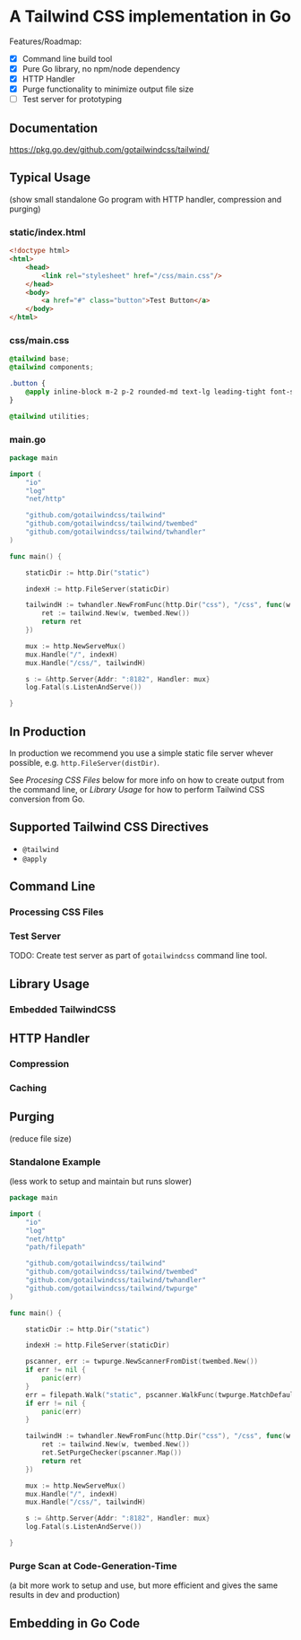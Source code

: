 # A Tailwind CSS implementation in Go

Features/Roadmap:

- [x] Command line build tool
- [x] Pure Go library, no npm/node dependency
- [x] HTTP Handler
- [x] Purge functionality to minimize output file size
- [ ] Test server for prototyping

## Documentation

https://pkg.go.dev/github.com/gotailwindcss/tailwind/

## Typical Usage

(show small standalone Go program with HTTP handler, compression and purging)

### static/index.html
```html
<!doctype html>
<html>
    <head>
        <link rel="stylesheet" href="/css/main.css"/>
    </head>
    <body>
        <a href="#" class="button">Test Button</a>
    </body>
</html>
```

### css/main.css
```css
@tailwind base;
@tailwind components;

.button {
    @apply inline-block m-2 p-2 rounded-md text-lg leading-tight font-semibold text-gray-900 bg-green-400;
}

@tailwind utilities;
```

### main.go
```go
package main

import (
	"io"
	"log"
	"net/http"

	"github.com/gotailwindcss/tailwind"
	"github.com/gotailwindcss/tailwind/twembed"
	"github.com/gotailwindcss/tailwind/twhandler"
)

func main() {

	staticDir := http.Dir("static")

	indexH := http.FileServer(staticDir)

	tailwindH := twhandler.NewFromFunc(http.Dir("css"), "/css", func(w io.Writer) *tailwind.Converter {
		ret := tailwind.New(w, twembed.New())
		return ret
	})

	mux := http.NewServeMux()
	mux.Handle("/", indexH)
	mux.Handle("/css/", tailwindH)

	s := &http.Server{Addr: ":8182", Handler: mux}
	log.Fatal(s.ListenAndServe())

}
```

## In Production

In production we recommend you use a simple static file server whever possible, e.g. `http.FileServer(distDir)`.

See *Procesing CSS Files* below for more info on how to create output from the command line, or *Library Usage* for how to perform Tailwind CSS conversion from Go.

## Supported Tailwind CSS Directives

- `@tailwind`
- `@apply`

## Command Line

### Processing CSS Files

### Test Server

TODO: Create test server as part of `gotailwindcss` command line tool.

## Library Usage

### Embedded TailwindCSS

## HTTP Handler

### Compression

### Caching

## Purging

(reduce file size)

### Standalone Example

(less work to setup and maintain but runs slower)

```go
package main

import (
	"io"
	"log"
	"net/http"
	"path/filepath"

	"github.com/gotailwindcss/tailwind"
	"github.com/gotailwindcss/tailwind/twembed"
	"github.com/gotailwindcss/tailwind/twhandler"
	"github.com/gotailwindcss/tailwind/twpurge"
)

func main() {

	staticDir := http.Dir("static")

	indexH := http.FileServer(staticDir)

	pscanner, err := twpurge.NewScannerFromDist(twembed.New())
	if err != nil {
		panic(err)
	}
	err = filepath.Walk("static", pscanner.WalkFunc(twpurge.MatchDefault))
	if err != nil {
		panic(err)
	}

	tailwindH := twhandler.NewFromFunc(http.Dir("css"), "/css", func(w io.Writer) *tailwind.Converter {
		ret := tailwind.New(w, twembed.New())
		ret.SetPurgeChecker(pscanner.Map())
		return ret
	})

	mux := http.NewServeMux()
	mux.Handle("/", indexH)
	mux.Handle("/css/", tailwindH)

	s := &http.Server{Addr: ":8182", Handler: mux}
	log.Fatal(s.ListenAndServe())

}
```

### Purge Scan at Code-Generation-Time

(a bit more work to setup and use, but more efficient and gives the same results in dev and production)

## Embedding in Go Code
